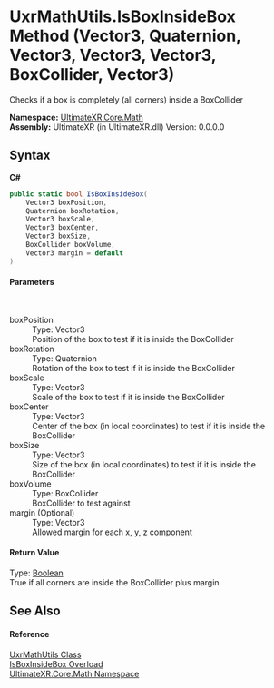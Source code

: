 # UxrMathUtils.IsBoxInsideBox Method (Vector3, Quaternion, Vector3, Vector3, Vector3, BoxCollider, Vector3)
 

Checks if a box is completely (all corners) inside a BoxCollider

**Namespace:**&nbsp;<a href="N_UltimateXR_Core_Math">UltimateXR.Core.Math</a><br />**Assembly:**&nbsp;UltimateXR (in UltimateXR.dll) Version: 0.0.0.0

## Syntax

**C#**<br />
``` C#
public static bool IsBoxInsideBox(
	Vector3 boxPosition,
	Quaternion boxRotation,
	Vector3 boxScale,
	Vector3 boxCenter,
	Vector3 boxSize,
	BoxCollider boxVolume,
	Vector3 margin = default
)
```


#### Parameters
&nbsp;<dl><dt>boxPosition</dt><dd>Type: Vector3<br />Position of the box to test if it is inside the BoxCollider</dd><dt>boxRotation</dt><dd>Type: Quaternion<br />Rotation of the box to test if it is inside the BoxCollider</dd><dt>boxScale</dt><dd>Type: Vector3<br />Scale of the box to test if it is inside the BoxCollider</dd><dt>boxCenter</dt><dd>Type: Vector3<br />Center of the box (in local coordinates) to test if it is inside the BoxCollider</dd><dt>boxSize</dt><dd>Type: Vector3<br />Size of the box (in local coordinates) to test if it is inside the BoxCollider</dd><dt>boxVolume</dt><dd>Type: BoxCollider<br />BoxCollider to test against</dd><dt>margin (Optional)</dt><dd>Type: Vector3<br />Allowed margin for each x, y, z component</dd></dl>

#### Return Value
Type: <a href="https://docs.microsoft.com/dotnet/api/system.boolean" target="_blank" rel="noopener noreferrer">Boolean</a><br />True if all corners are inside the BoxCollider plus margin

## See Also


#### Reference
<a href="T_UltimateXR_Core_Math_UxrMathUtils">UxrMathUtils Class</a><br /><a href="Overload_UltimateXR_Core_Math_UxrMathUtils_IsBoxInsideBox">IsBoxInsideBox Overload</a><br /><a href="N_UltimateXR_Core_Math">UltimateXR.Core.Math Namespace</a><br />